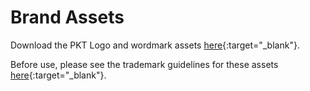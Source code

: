 # Brand Assets

Download the PKT Logo and wordmark assets [here](https://pkt.cash/PKT-brand-assets-logos.zip){:target="_blank"}.

Before use, please see the trademark guidelines for these assets [here](https://pkt.cash/trademark){:target="_blank"}.